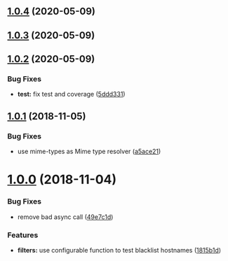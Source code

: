 <a name="1.0.4"></a>
## [1.0.4](https://github.com/ncarlier/htmlgrabr/compare/v1.0.3...v1.0.4) (2020-05-09)



<a name="1.0.3"></a>
## [1.0.3](https://github.com/ncarlier/htmlgrabr/compare/v1.0.2...v1.0.3) (2020-05-09)



<a name="1.0.2"></a>
## [1.0.2](https://github.com/ncarlier/htmlgrabr/compare/v1.0.1...v1.0.2) (2020-05-09)


### Bug Fixes

* **test:** fix test and coverage ([5ddd331](https://github.com/ncarlier/htmlgrabr/commit/5ddd331))



<a name="1.0.1"></a>
## [1.0.1](https://github.com/ncarlier/htmlgrabr/compare/v1.0.0...v1.0.1) (2018-11-05)


### Bug Fixes

* use mime-types as  Mime type resolver ([a5ace21](https://github.com/ncarlier/htmlgrabr/commit/a5ace21))



<a name="1.0.0"></a>
# [1.0.0](https://github.com/ncarlier/htmlgrabr/compare/1815b1d...v1.0.0) (2018-11-04)


### Bug Fixes

* remove bad async call ([49e7c1d](https://github.com/ncarlier/htmlgrabr/commit/49e7c1d))


### Features

* **filters:** use configurable function to test blacklist hostnames ([1815b1d](https://github.com/ncarlier/htmlgrabr/commit/1815b1d))



